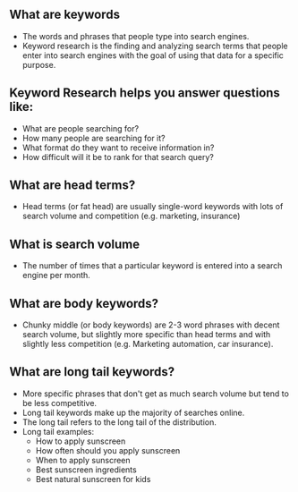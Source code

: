 ## What are keywords
- The words and phrases that people type into search engines.
- Keyword research is the finding and analyzing search terms that people enter into search engines with the goal of using that data for a specific purpose. 

## Keyword Research helps you answer questions like:
- What are people searching for?
- How many people are searching for it?
- What format do they want to receive information in?
- How difficult will it be to rank for that search query?

## What are head terms?
- Head terms (or fat head) are usually single-word keywords with lots of search volume and competition (e.g. marketing, insurance)

## What is search volume
- The number of times that a particular keyword is entered into a search engine per month.

## What are body keywords?
- Chunky middle (or body keywords) are 2-3 word phrases with decent search volume, but slightly more specific than head terms and with slightly less competition (e.g. Marketing automation, car insurance).

## What are long tail keywords?
- More specific phrases that don't get as much search volume but tend to be less competitive.
- Long tail keywords make up the majority of searches online.
- The long tail refers to the long tail of the distribution.
- Long tail examples:
    - How to apply sunscreen
    - How often should you apply sunscreen
    - When to apply sunscreen
    - Best sunscreen ingredients
    - Best natural sunscreen for kids



